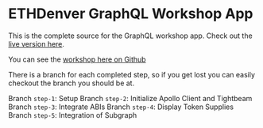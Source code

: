 # ETHDenver GraphQL Workshop App

This is the complete source for the GraphQL workshop app.  Check out the [live version here](https://churn.pooltogether.com/).

You can see the [workshop here on Github](https://github.com/pooltogether/ethdenver-graphql-workshop)

There is a branch for each completed step, so if you get lost you can easily checkout the branch you should be at.

Branch `step-1`: Setup
Branch `step-2`: Initialize Apollo Client and Tightbeam
Branch `step-3`: Integrate ABIs
Branch `step-4`: Display Token Supplies
Branch `step-5`: Integration of Subgraph

